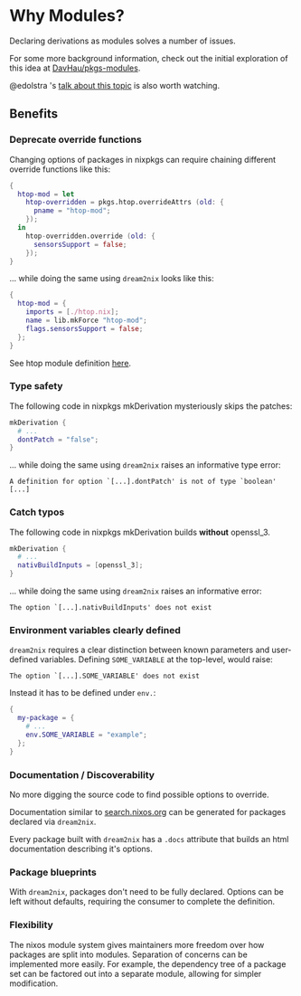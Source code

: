 # Why Modules?

Declaring derivations as modules solves a number of issues.

For some more background information, check out the initial exploration of this idea at [DavHau/pkgs-modules](https://github.com/DavHau/pkgs-modules).

@edolstra 's [talk about this topic](https://www.youtube.com/watch?v=dTd499Y31ig) is also worth watching.

## Benefits

### Deprecate override functions

Changing options of packages in nixpkgs can require chaining different override functions like this:

```nix
{
  htop-mod = let
    htop-overridden = pkgs.htop.overrideAttrs (old: {
      pname = "htop-mod";
    });
  in
    htop-overridden.override (old: {
      sensorsSupport = false;
    });
}
```

... while doing the same using `dream2nix` looks like this:

```nix
{
  htop-mod = {
    imports = [./htop.nix];
    name = lib.mkForce "htop-mod";
    flags.sensorsSupport = false;
  };
}
```

See htop module definition [here](https://github.com/nix-community/dream2nix/blob/main/examples/packages/basics/htop-with-flags/default.nix).

### Type safety

The following code in nixpkgs mkDerivation mysteriously skips the patches:

```nix
mkDerivation {
  # ...
  dontPatch = "false";
}
```

... while doing the same using `dream2nix` raises an informative type error:

```
A definition for option `[...].dontPatch' is not of type `boolean' [...]
```

### Catch typos

The following code in nixpkgs mkDerivation builds **without** openssl_3.

```nix
mkDerivation {
  # ...
  nativBuildInputs = [openssl_3];
}
```

... while doing the same using `dream2nix` raises an informative error:

```
The option `[...].nativBuildInputs' does not exist
```

### Environment variables clearly defined

`dream2nix` requires a clear distinction between known parameters and user-defined variables.
Defining `SOME_VARIABLE` at the top-level, would raise:

```
The option `[...].SOME_VARIABLE' does not exist
```

Instead it has to be defined under `env.`:

```nix
{
  my-package = {
    # ...
    env.SOME_VARIABLE = "example";
  };
}
```

### Documentation / Discoverability

No more digging the source code to find possible options to override.

Documentation similar to [search.nixos.org](https://search.nixos.org) can be generated for packages declared via `dream2nix`.

Every package built with `dream2nix` has a `.docs` attribute that builds an html documentation describing it's options.

### Package blueprints

With `dream2nix`, packages don't need to be fully declared. Options can be left without defaults, requiring the consumer to complete the definition.

### Flexibility

The nixos module system gives maintainers more freedom over how packages are split into modules. Separation of concerns can be implemented more easily.
For example, the dependency tree of a package set can be factored out into a separate module, allowing for simpler modification.

